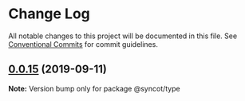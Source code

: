 # Change Log

All notable changes to this project will be documented in this file.
See [Conventional Commits](https://conventionalcommits.org) for commit guidelines.

## [0.0.15](https://github.com/SyncOT/SyncOT/compare/@syncot/type@0.0.14...@syncot/type@0.0.15) (2019-09-11)

**Note:** Version bump only for package @syncot/type
